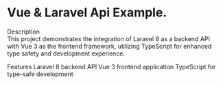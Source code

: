 <h1>Vue & Laravel Api Example.</h1>

Description
<br />
This project demonstrates the integration of Laravel 8 as a backend API with Vue 3 as the frontend framework, utilizing TypeScript for enhanced type safety and development experience.

Features
Laravel 8 backend API
Vue 3 frontend application
TypeScript for type-safe development

